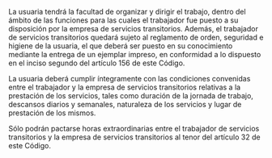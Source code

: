 La usuaria tendrá la facultad de organizar y dirigir el trabajo, dentro del ámbito de las funciones para las cuales el trabajador fue puesto a su disposición por la empresa de servicios transitorios. Además, el trabajador de servicios transitorios quedará sujeto al reglamento de orden, seguridad e higiene de la usuaria, el que deberá ser puesto en su conocimiento mediante la entrega de un ejemplar impreso, en conformidad a lo dispuesto en el inciso segundo del artículo 156 de este Código.

La usuaria deberá cumplir íntegramente con las condiciones convenidas entre el trabajador y la empresa de servicios transitorios relativas a la prestación de los servicios, tales como duración de la jornada de trabajo, descansos diarios y semanales, naturaleza de los servicios y lugar de prestación de los mismos.

Sólo podrán pactarse horas extraordinarias entre el trabajador de servicios transitorios y la empresa de servicios transitorios al tenor del artículo 32 de este Código.